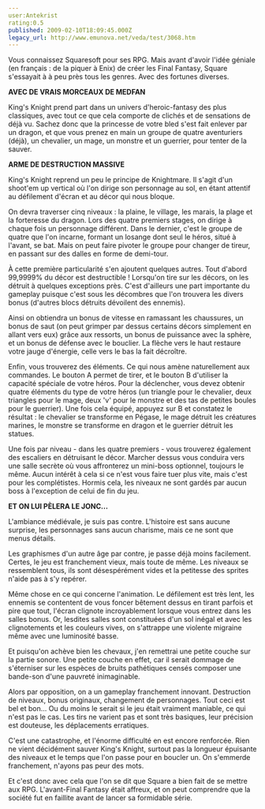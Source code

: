 ```yaml
---
user:Antekrist
rating:0.5
published: 2009-02-10T18:09:45.000Z
legacy_url: http://www.emunova.net/veda/test/3068.htm
---
```

Vous connaissez Squaresoft pour ses RPG. Mais avant d'avoir l'idée géniale (en français : de la piquer à Enix) de créer les Final Fantasy, Square s'essayait à à peu près tous les genres. Avec des fortunes diverses.  

  

**AVEC DE VRAIS MORCEAUX DE MEDFAN**  

King's Knight prend part dans un univers d'heroic-fantasy des plus classiques, avec tout ce que cela comporte de clichés et de sensations de déjà vu. Sachez donc que la princesse de votre bled s'est fait enlever par un dragon, et que vous prenez en main un groupe de quatre aventuriers (déjà), un chevalier, un mage, un monstre et un guerrier, pour tenter de la sauver.  

  

**ARME DE DESTRUCTION MASSIVE**  

King's Knight reprend un peu le principe de Knightmare. Il s'agit d'un shoot'em up vertical où l'on dirige son personnage au sol, en étant attentif au défilement d'écran et au décor qui nous bloque.   

On devra traverser cinq niveaux : la plaine, le village, les marais, la plage et la forteresse du dragon. Lors des quatre premiers stages, on dirige à chaque fois un personnage différent. Dans le dernier, c'est le groupe de quatre que l'on incarne, formant un losange dont seul le héros, situé à l'avant, se bat. Mais on peut faire pivoter le groupe pour changer de tireur, en passant sur des dalles en forme de demi-tour.  

À cette première particularité s'en ajoutent quelques autres. Tout d'abord 99,9999% du décor est destructible ! Lorsqu'on tire sur les décors, on les détruit à quelques exceptions près. C'est d'ailleurs une part importante du gameplay puisque c'est sous les décombres que l'on trouvera les divers bonus (d'autres blocs détruits dévoilent des ennemis).  

Ainsi on obtiendra un bonus de vitesse en ramassant les chaussures, un bonus de saut (on peut grimper par dessus certains décors simplement en allant vers eux) grâce aux ressorts, un bonus de puissance avec la sphère, et un bonus de défense avec le bouclier. La flèche vers le haut restaure votre jauge d'énergie, celle vers le bas la fait décroître.  

Enfin, vous trouverez des éléments. Ce qui nous amène naturellement aux commandes. Le bouton A permet de tirer, et le bouton B d'utiliser la capacité spéciale de votre héros. Pour la déclencher, vous devez obtenir quatre éléments du type de votre héros (un triangle pour le chevalier, deux triangles pour le mage, deux 'v' pour le monstre et des tas de petites boules pour le guerrier). Une fois cela équipé, appuyez sur B et constatez le résultat : le chevalier se transforme en Pégase, le mage détruit les créatures marines, le monstre se transforme en dragon et le guerrier détruit les statues.  

Une fois par niveau - dans les quatre premiers - vous trouverez également des escaliers en détruisant le décor. Marcher dessus vous conduira vers une salle secrète où vous affronterez un mini-boss optionnel, toujours le même. Aucun intérêt à cela si ce n'est vous faire tuer plus vite, mais c'est pour les complétistes. Hormis cela, les niveaux ne sont gardés par aucun boss à l'exception de celui de fin du jeu.  

  

**ET ON LUI PÈLERA LE JONC...**  

L'ambiance médiévale, je suis pas contre. L'histoire est sans aucune surprise, les personnages sans aucun charisme, mais ce ne sont que menus détails.  

Les graphismes d'un autre âge par contre, je passe déjà moins facilement. Certes, le jeu est franchement vieux, mais toute de même. Les niveaux se ressemblent tous, ils sont désespérément vides et la petitesse des sprites n'aide pas à s'y repérer.  

Même chose en ce qui concerne l'animation. Le défilement est très lent, les ennemis se contentent de vous foncer bêtement dessus en tirant parfois et pire que tout, l'écran clignote incroyablement lorsque vous entrez dans les salles bonus. Or, lesdites salles sont constituées d'un sol inégal et avec les clignotements et les couleurs vives, on s'attrappe une violente migraine même avec une luminosité basse.  

Et puisqu'on achève bien les chevaux, j'en remettrai une petite couche sur la partie sonore. Une petite couche en effet, car il serait dommage de s'éterniser sur les espèces de bruits pathétiques censés composer une bande-son d'une pauvreté inimaginable.  

Alors par opposition, on a un gameplay franchement innovant. Destruction de niveaux, bonus originaux, changement de personnages. Tout ceci est bel et bon... Ou du moins le serait si le jeu était vraiment maniable, ce qui n'est pas le cas. Les tirs ne varient pas et sont très basiques, leur précision est douteuse, les déplacements erratiques.  

C'est une catastrophe, et l'énorme difficulté en est encore renforcée. Rien ne vient décidément sauver King's Knight, surtout pas la longueur épuisante des niveaux et le temps que l'on passe pour en boucler un. On s'emmerde franchement, n'ayons pas peur des mots.  

Et c'est donc avec cela que l'on se dit que Square a bien fait de se mettre aux RPG. L'avant-Final Fantasy était affreux, et on peut comprendre que la société fut en faillite avant de lancer sa formidable série.